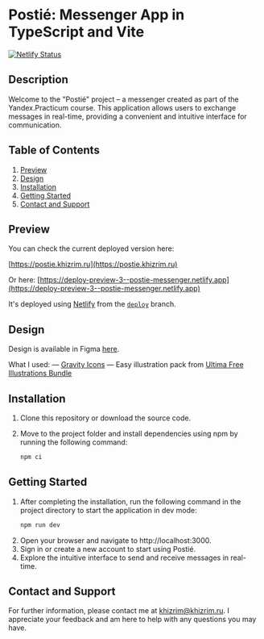 # Postié: Messenger App in TypeScript and Vite

[![Netlify Status](https://api.netlify.com/api/v1/badges/caa0fd93-89b7-45bd-9dd6-21e954bed05f/deploy-status)](https://app.netlify.com/sites/postie-messenger/deploys)

## Description

Welcome to the "Postié" project – a messenger created as part of the Yandex.Practicum course. This application allows
users to exchange messages in real-time, providing a convenient and intuitive interface for communication.

## Table of Contents

1. [Preview](#preview)
2. [Design](#design)
3. [Installation](#installation)
4. [Getting Started](#getting-started)
5. [Contact and Support](#contact-and-support)

## Preview

You can check the current deployed version here:

[https://postie.khizrim.ru](https://postie.khizrim.ru)

Or here:
[https://deploy-preview-3--postie-messenger.netlify.app](https://deploy-preview-3--postie-messenger.netlify.app)

It's deployed using [Netlify](https://www.netlify.com) from the [`deploy`](https://github.com/khizrim/postie/tree/deploy) branch.

## Design

Design is available in Figma [here](https://www.figma.com/file/zY19U0ZsjN22U7jp6JbLc0/Postie-%7C-Pages?type=design&t=YByCR6fDA28VvzmX-6).

What I used:
— [Gravity Icons](<https://www.figma.com/file/A90POkEH3t2HQPhBUWfYnf/Gravity-UI-Icons-(Community)?type=design&t=YByCR6fDA28VvzmX-6>)
— Easy illustration pack from [Ultima Free Illustrations Bundle](<https://www.figma.com/file/BCikNseyJW0b8XGgbI5YDE/Ultima-Free-Illustrations-Bundle-(Community)?type=design&t=YByCR6fDA28VvzmX-6>)

## Installation

1. Clone this repository or download the source code.

2. Move to the project folder and install dependencies using npm by running the following command:
   ```bash
   npm ci
   ```

## Getting Started

1. After completing the installation, run the following command in the project directory to start the application in dev mode:
   ```bash
   npm run dev
   ```
2. Open your browser and navigate to http://localhost:3000.
3. Sign in or create a new account to start using Postié.
4. Explore the intuitive interface to send and receive messages in real-time.

## Contact and Support

For further information, please contact me at [khizrim@khizrim.ru](mailto:khizrim@khizrim.ru). I appreciate your feedback and am here to help with any questions you may have.
